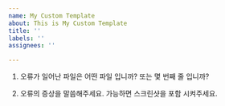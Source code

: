 ```yaml
---
name: My Custom Template
about: This is My Custom Template
title: ''
labels: ''
assignees: ''

---
```


1. 오류가 일어난 파일은 어떤 파일 입니까? 또는 몇 번째 줄 입니까?


2. 오류의 증상을 말씀해주세요. 가능하면 스크린샷을 포함 시켜주세요.
